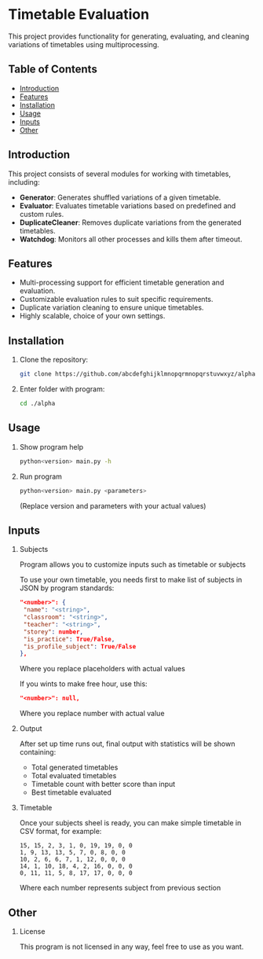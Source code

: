 # Timetable Evaluation

This project provides functionality for generating, evaluating, and cleaning variations of timetables using multiprocessing.

## Table of Contents

- [Introduction](#introduction)
- [Features](#features)
- [Installation](#installation)
- [Usage](#usage)
- [Inputs](#inputs)
- [Other](#Other)

## Introduction

This project consists of several modules for working with timetables, including:

- **Generator**: Generates shuffled variations of a given timetable.
- **Evaluator**: Evaluates timetable variations based on predefined and custom rules.
- **DuplicateCleaner**: Removes duplicate variations from the generated timetables.
- **Watchdog**: Monitors all other processes and kills them after timeout.

## Features

- Multi-processing support for efficient timetable generation and evaluation.
- Customizable evaluation rules to suit specific requirements.
- Duplicate variation cleaning to ensure unique timetables.
- Highly scalable, choice of your own settings.

## Installation

1. Clone the repository:

   ```bash
   git clone https://github.com/abcdefghijklmnopqrmnopqrstuvwxyz/alpha.git

2. Enter folder with program:

   ```bash
   cd ./alpha

## Usage

1. Show program help

   ```bash
   python<version> main.py -h

2. Run program

   ```bash
   python<version> main.py <parameters>
   ```

   (Replace version and parameters with your actual values)

## Inputs

1. Subjects

   Program allows you to customize inputs such as timetable or subjects

   To use your own timetable, you needs first to make list of subjects in JSON by program standards:

   ```json
   "<number>": {
    "name": "<string>",
    "classroom": "<string>",
    "teacher": "<string>",
    "storey": number,
    "is_practice": True/False,
    "is_profile_subject": True/False
   },
   ```

   Where you replace placeholders with actual values
   
   If you wints to make free hour, use this:

   ```json
   "<number>": null,
   ```

   Where you replace number with actual value

3. Output

   After set up time runs out, final output with statistics will be shown containing:
      - Total generated timetables 
      - Total evaluated timetables
      - Timetable count with better score than input
      - Best timetable evaluated 

2. Timetable

   Once your subjects sheel is ready, you can make simple timetable in CSV format, for example:

   ```
   15, 15, 2, 3, 1, 0, 19, 19, 0, 0
   1, 9, 13, 13, 5, 7, 0, 8, 0, 0
   10, 2, 6, 6, 7, 1, 12, 0, 0, 0
   14, 1, 10, 18, 4, 2, 16, 0, 0, 0
   0, 11, 11, 5, 8, 17, 17, 0, 0, 0
   ```

   Where each number represents subject from previous section

## Other

1. License

   This program is not licensed in any way, feel free to use as you want.
